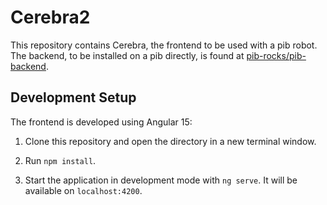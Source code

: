 # Cerebra2

This repository contains Cerebra, the frontend to be used with a pib robot. The backend, to be installed on a pib directly, is found at [pib-rocks/pib-backend](https://github.com/pib-rocks/pib-backend).

## Development Setup

The frontend is developed using Angular 15:

1. Clone this repository and open the directory in a new terminal window.

2. Run `npm install`.

3. Start the application in development mode with `ng serve`. It will be available on `localhost:4200`.
